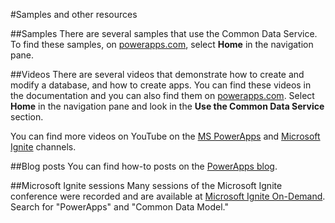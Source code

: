  <properties
	pageTitle="Samples and other resources | Microsoft PowerApps"
	description="Samples and other resources you can use to create apps."
	services="powerapps"
	documentationCenter="na"
	authors="robinarh"
	manager="robinr"
	editor=""
	tags=""/>

<tags
   ms.service="powerapps"
   ms.devlang="na"
   ms.topic="article"
   ms.tgt_pltfrm="na"
   ms.workload="na"
   ms.date="10/18/2016"
   ms.author="robinr"/>

#Samples and other resources

##Samples
There are several samples that use the Common Data Service. To find these samples, on [powerapps.com](https://web.powerapps.com), select **Home** in the navigation pane.

##Videos
There are several videos that demonstrate how to create and modify a database, and how to create apps. You can find these videos in the documentation and you can also find them on [powerapps.com](https://web.powerapps.com). Select **Home** in the navigation pane and look in the **Use the Common Data Service** section.

You can find more videos on YouTube on the [MS PowerApps](https://www.youtube.com/channel/UCGfWR2ekfRFckLjev6eQYLg) and [Microsoft Ignite](https://www.youtube.com/channel/UCrhJmfAGQ5K81XQ8_od1iTg) channels.

##Blog posts
You can find how-to posts on the [PowerApps blog](https://powerapps.microsoft.com/blog/).

##Microsoft Ignite sessions
Many sessions of the Microsoft Ignite conference were recorded and are available at [Microsoft Ignite On-Demand](https://myignite.microsoft.com/videos). Search for "PowerApps" and "Common Data Model."
